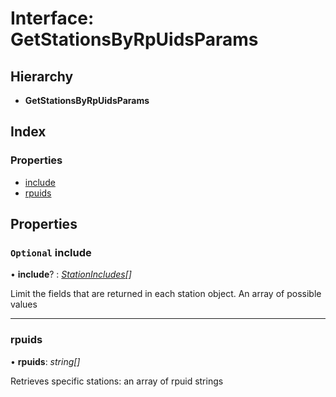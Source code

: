 # Interface: GetStationsByRpUidsParams

## Hierarchy

-   **GetStationsByRpUidsParams**

## Index

### Properties

-   [include](getstationsbyrpuidsparams.md#optional-include)
-   [rpuids](getstationsbyrpuidsparams.md#rpuids)

## Properties

### `Optional` include

• **include**? : _[StationIncludes](../globals.md#stationincludes)[]_

Limit the fields that are returned in each station object. An array of possible
values

---

### rpuids

• **rpuids**: _string[]_

Retrieves specific stations: an array of rpuid strings
